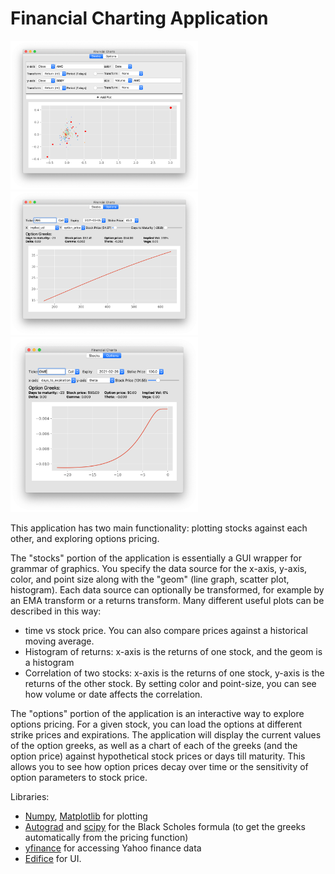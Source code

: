 # Financial Charting Application

<img src="stock.png" width=300/> <img src="option1.png" width=300 /> <img src="option2.png" width=300 />

This application has two main functionality: plotting stocks against each other, and exploring options pricing.

The "stocks" portion of the application is essentially a GUI wrapper for grammar of graphics.
You specify the data source for the x-axis, y-axis, color, and point size along with the "geom" (line graph, scatter plot, histogram).
Each data source can optionally be transformed, for example by an EMA transform or a returns transform.
Many different useful plots can be described in this way:
* time vs stock price. You can also compare prices against a historical moving average.
* Histogram of returns: x-axis is the returns of one stock, and the geom is a histogram
* Correlation of two stocks: x-axis is the returns of one stock, y-axis is the returns of the other stock.
  By setting color and point-size, you can see how volume or date affects the correlation.

The "options" portion of the application is an interactive way to explore options pricing.
For a given stock, you can load the options at different strike prices and expirations.
The application will display the current values of the option greeks,
as well as a chart of each of the greeks (and the option price) against hypothetical stock prices
or days till maturity.
This allows you to see how option prices decay over time or the sensitivity of option parameters to stock price.

Libraries: 
- [Numpy](https://numpy.org/), [Matplotlib](https://matplotlib.org/) for plotting
- [Autograd](https://github.com/HIPS/autograd) and [scipy](https://www.scipy.org/) for the Black Scholes formula (to get the greeks automatically from the pricing function)
- [yfinance](https://pypi.org/project/yfinance/) for accessing Yahoo finance data
- [Edifice](https://www.pyedifice.org/) for UI.
